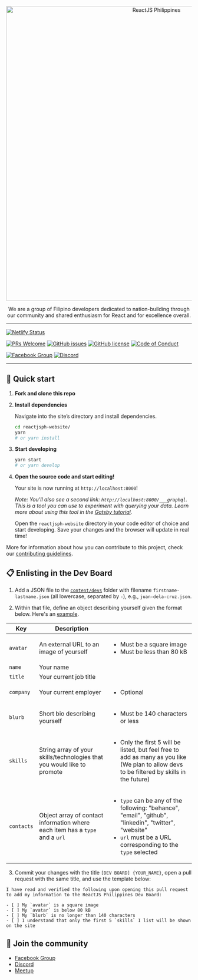 <div align="center">
  <a href="https://reactjs.org.ph/">
    <img
      width="800"
      alt="ReactJS Philippines"
      src="https://raw.githubusercontent.com/reactph/reactjsph-website/master/static/meta-image-cover.jpg"
    />
  </a>
    <p>We are a group of Filipino developers dedicated to nation-building through our community and shared enthusiasm for React and for excellence overall.</p>
</div>

---

[![Netlify Status](https://api.netlify.com/api/v1/badges/cd5d6330-1628-4d0e-aac1-84f8cf4b7863/deploy-status)](https://app.netlify.com/sites/reactjs-ph-website/deploys)

[![PRs Welcome](https://img.shields.io/badge/PRs-welcome-brightgreen.svg)](http://makeapullrequest.com)
[![GitHub issues](https://img.shields.io/github/issues/reactph/reactjsph-website)](https://github.com/reactph/reactjsph-website/issues)
[![GitHub license](https://img.shields.io/github/license/reactph/reactjsph-website)](https://github.com/reactph/reactjsph-website/blob/master/LICENSE)
[![Code of Conduct](https://img.shields.io/badge/code%20of-conduct-ff69b4.svg)](https://github.com/reactph/reactjsph-website/blob/master/CODE_OF_CONDUCT.md)

[![Facebook Group](https://img.shields.io/badge/join_the_community-on_facebook-1877F2?logo=facebook)][facebook-group]
[![Discord](https://img.shields.io/badge/join_the_community-on_discord-7289DA?logo=discord)][discord]

---

## 🚀 Quick start

1.  **Fork and clone this repo**

2.  **Install dependencies**

    Navigate into the site’s directory and install dependencies.

    ```sh
    cd reactjsph-website/
    yarn
    # or yarn install
    ```

3.  **Start developing**

    ```sh
    yarn start
    # or yarn develop
    ```

4.  **Open the source code and start editing!**

    Your site is now running at `http://localhost:8000`!

    _Note: You'll also see a second link: _`http://localhost:8000/___graphql`_. This is a tool you can use to experiment with querying your data. Learn more about using this tool in the [Gatsby tutorial](https://www.gatsbyjs.org/tutorial/part-five/#introducing-graphiql)._

    Open the `reactjsph-website` directory in your code editor of choice and start developing. Save your changes and the browser will update in real time!

More for information about how you can contribute to this project, check our [contributing guidelines](https://github.com/reactph/reactjsph-website/blob/master/CODE_OF_CONDUCT.md).

## 📋 Enlisting in the Dev Board

1. Add a JSON file to the [`content/devs`](https://github.com/reactph/reactjsph-website/blob/master/content/devs) folder with filename `firstname-lastname.json` (all lowercase, separated by `-`), e.g., `juan-dela-cruz.json`.

2. Within that file, define an object describing yourself given the format below. Here's an [example](https://github.com/reactph/reactjsph-website/blob/master/content/devs/franrey-anthony-saycon.json).

  | Key | Description ||
  |-|-|-|
  | `avatar` | An external URL to an image of yourself | <ul><li>Must be a square image</li><li>Must be less than 80 kB</li></ul> |
  | `name` | Your name |  |
  | `title` | Your current job title |  |
  | `company` | Your current employer | <ul><li>Optional</li></ul> |
  | `blurb` | Short bio describing yourself | <ul><li>Must be 140 characters or less</li></ul> |
  | `skills` | String array of your skills/technologies that you would like to promote | <ul><li>Only the first 5 will be listed, but feel free to add as many as you like (We plan to allow devs to be filtered by skills in the future)</li></ul> |
  | `contacts` | Object array of contact information where each item has a `type` and a `url` | <ul><li>`type` can be any of the following: "behance", "email", "github", "linkedin", "twitter", "website"</li><li>`url` must be a URL corresponding to the `type` selected</li></ul> |

3. Commit your changes with the title `[DEV BOARD] {YOUR_NAME}`, open a pull request with the same title, and use the template below:

  ```
  I have read and verified the following upon opening this pull request to add my information to the ReactJS Philippines Dev Board:

  - [ ] My `avatar` is a square image
  - [ ] My `avatar` is below 80 kB
  - [ ] My `blurb` is no longer than 140 characters
  - [ ] I understand that only the first 5 `skills` I list will be shown on the site
  ```

## 🎉 Join the community

- [Facebook Group][facebook-group]
- [Discord][discord]
- [Meetup][meetup]

[facebook-group]: https://web.facebook.com/groups/875676539148789/
[discord]: https://discord.gg/J6eZNUG
[meetup]: https://www.meetup.com/ReactJS-Philippines/
